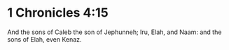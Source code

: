 # 1 Chronicles 4:15

And the sons of Caleb the son of Jephunneh; Iru, Elah, and Naam: and the sons of Elah, even Kenaz.